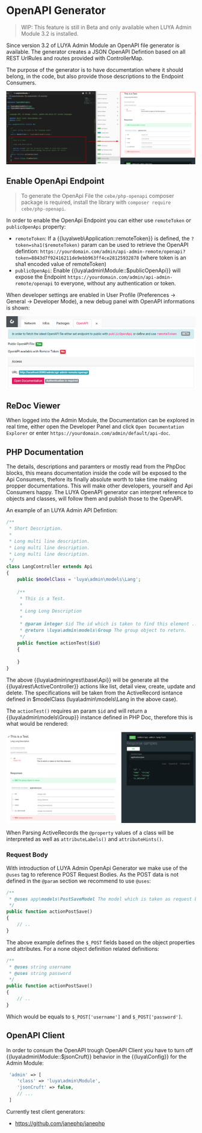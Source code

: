 # OpenAPI Generator

> WIP: This feature is still in Beta and only available when LUYA Admin Module 3.2 is installed.

Since version 3.2 of LUYA Admin Module an OpenAPI file generator is available. The generator creates a JSON OpenAPI Defintion based on all REST UrlRules and routes provided with ControllerMap.

The purpose of the generator is to have documentation where it should belong, in the code, but also provide those descriptions to the Endpoint Consumers.

![OpenAPI Custom Action](https://raw.githubusercontent.com/luyadev/luya/master/docs/guide/img/openapi-code-to-redoc.png "OpenAPI Custom Action")

## Enable OpenApi Endpoint

> To generate the OpenApi File the `cebe/php-openapi` composer package is required, install the library with `composer require cebe/php-openapi`.

In order to enable the OpenApi Endpoint you can either use `remoteToken` or ` publicOpenApi` property:

+ `remoteToken`: If a {{luya\web\Application::remoteToken}} is defined, the `?token=sha1($remoteToken)` param can be used to retrieve the OpenAPI defintion: `https://yourdomain.com/admin/api-admin-remote/openapi?token=8843d7f92416211de9ebb963ff4ce28125932878` (where token is an sha1 encoded value of remoteToken)
+ `publicOpenApi`: Enable {{luya\admin\Module::$publicOpenApi}} will expose the Endpoint `https://yourdomain.com/admin/api-admin-remote/openapi` to everyone, without any authentication or token.

When developer settings are enabled in User Profile (Preferences -> General -> Developer Mode), a new debug panel with OpenAPI informations is shown:

![OpenAPI Toolbar](https://raw.githubusercontent.com/luyadev/luya/master/docs/guide/img/debug-toolbar-openapi-2.png "OpenAPI Toolbar")

## ReDoc Viewer

When logged into the Admin Module, the Documentation can be explored in real time, either open the Developer Panel and click `Open Documentation Explorer` or enter `https://yourdomain.com/admin/default/api-doc`.

## PHP Documentation

The details, descriptions and paramters or mostly read from the PhpDoc blocks, this means documentation inside the code will be exposed to the Api Consumers, thefore its finally absolute worth to take time making propper documentations. This will make other developers, yourself and Api Consumers happy. The LUYA OpenAPI generator can interpret reference to objects and classes, will follow them and publish those to the OpenAPI.

An example of an LUYA Admin API Defintion:

```php
/**
 * Short Description.
 *
 * Long multi line description.
 * Long multi line description.
 * Long multi line description.
 */
class LangController extends Api
{
    public $modelClass = 'luya\admin\models\Lang';

    /**
     * This is a Test.
     *
     * Long Long Description
     * 
     * @param integer $id The id which is taken to find this element ...
     * @return \luya\admin\models\Group The group object to return.
     */
    public function actionTest($id)
    {

    }
}
```

The above {{luya\admin\ngrest\base\Api}} will be generate all the {{luya\rest\ActiveController}} actions like list, detail view, create, update and delete. The specifications will be taken from the ActiveRecord isntance defined in $modelClass (luya\admin\models\Lang in the above case).

The `actionTest()` requires an param `$id` and will return a {{luya\admin\models\Group}} instance defined in PHP Doc, therefore this is what would be rendered:

![OpenAPI Custom Action](https://raw.githubusercontent.com/luyadev/luya/master/docs/guide/img/openapi-custom-action.png "OpenAPI Custom Action")

When Parsing ActiveRecords the `@property` values of a class will be interpreted as well as `attributeLabels()` and `attributeHints()`.

### Request Body

With introduction of LUYA Admin OpenApi Generator we make use of the `@uses` tag to reference POST Request Bodies. As the POST data is not defined in the `@param` section we recommend to use `@uses`:

```php
/**
 * @uses app\models\PostSaveModel The model which is taken as request body.
 */
public function actionPostSave()
{
    // ..
}
```

The above example defines the `$_POST` fields based on the object properties and attributes. For a none object definition related definitions:

```php
/**
 * @uses string username
 * @uses string password
 */
public function actionPostSave()
{
    // ..
}
```

Which would be equals to `$_POST['username']` and `$_POST['password']`.

## OpenAPI Client

In order to consum the OpenAPI trough OpenAPI Client you have to turn off {{luya\admin\Module::$jsonCruft}} behavior in the {{luya\Config}} for the Admin Module:

```php
 'admin' => [
    'class' => 'luya\admin\Module',
    'jsonCruft' => false,
    // ...
 ]
```

Currently test client generators:

+ https://github.com/janephp/janephp

